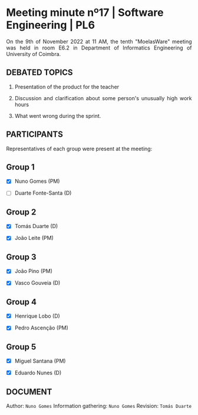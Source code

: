 # Meeting minute nº17 | Software Engineering | PL6
<div align="justify">

On the 9th of November 2022 at 11 AM, the tenth "MoelasWare" meeting was held in room E6.2 in Department of Informatics Engineering of University of Coimbra.

## DEBATED TOPICS

1. Presentation of the product for the teacher

2. Discussion and clarification about some person's unusually high work hours

3. What went wrong during the sprint.
  
## PARTICIPANTS
Representatives of each group were present at the meeting:

## Group 1

- [x] Nuno Gomes (PM)

- [ ] Duarte Fonte-Santa (D)

## Group 2

- [x] Tomás Duarte (D)

- [x] João Leite (PM)

## Group 3

- [x] João Pino (PM)

- [x] Vasco Gouveia (D)

## Group 4

- [x] Henrique Lobo (D)

- [x] Pedro Ascenção (PM)

## Group 5

- [x] Miguel Santana (PM)

- [x] Eduardo Nunes (D)

## DOCUMENT
Author: `Nuno Gomes` 
Information gathering: `Nuno Gomes` 
Revision: `Tomás Duarte`